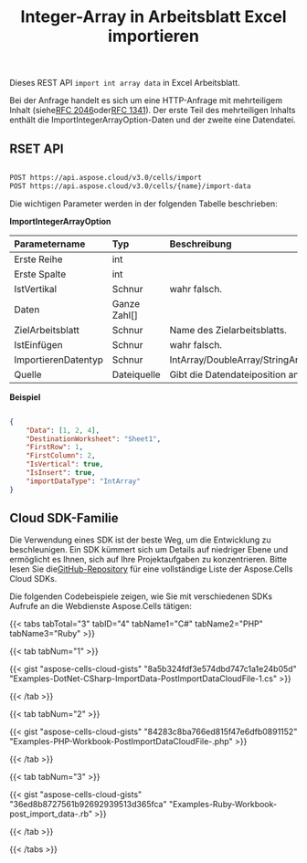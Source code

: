 ﻿---
title: Integer-Array in Arbeitsblatt Excel importieren
linktitle: Integer-Arra importieren
type: docs
url: /de/import/integer-array/
aliases: [/import-integer-array-into-excel-worksheet/,/import-integer-array-into-worksheet/,/import-data/integer-array/]
keywords: Import integer array data into Excel files
description: Aspose.Cells Cloud REST API unterstützt das Importieren von ganzzahligen Array-Daten in Excel Dateien. SDK unterstützt verschiedene Entwicklungssprachen. Dazu gehören Android, C#, Go, Java, NodeJS, Perl, PHP, Python, Ruby und Swift
weight: 30
kwords: Excel, Office Cloud, REST API, Tabellenkalkulation, PDF, CSV, Json, Markdwon, Integer-Array in Excel Arbeitsblatt importieren
---
Dieses REST API `import int array data` in Excel Arbeitsblatt.

Bei der Anfrage handelt es sich um eine HTTP-Anfrage mit mehrteiligem Inhalt (siehe[RFC 2046](http://tools.ietf.org/html/rfc2046#page-17)oder[RFC 1341](http://www.w3.org/Protocols/rfc1341/7_2_Multipart.html)). Der erste Teil des mehrteiligen Inhalts enthält die ImportIntegerArrayOption-Daten und der zweite eine Datendatei.

## RSET API

```bash

POST https://api.aspose.cloud/v3.0/cells/import
POST https://api.aspose.cloud/v3.0/cells/{name}/import-data

```

Die wichtigen Parameter werden in der folgenden Tabelle beschrieben:


**ImportIntegerArrayOption**

|Parametername|Typ|Beschreibung|
|:- |:- |:- |
| Erste Reihe| int||
| Erste Spalte| int||
| IstVertikal| Schnur| wahr falsch.|
| Daten|Ganze Zahl[]||
| ZielArbeitsblatt| Schnur| Name des Zielarbeitsblatts.|
| IstEinfügen| Schnur| wahr falsch.|
| ImportierenDatentyp| Schnur|IntArray/DoubleArray/StringArray/TwoDimensionIntArray/TwoDimensionDoubleArray/TwoDimensionStringArray/BatchData/CSVData.|
| Quelle| Dateiquelle| Gibt die Datendateiposition an, wenn der BatchData-Parameter null ist.|



**Beispiel**

```JSON

{
    "Data": [1, 2, 4],
    "DestinationWorksheet": "Sheet1",
    "FirstRow": 1,
    "FirstColumn": 2,
    "IsVertical": true,
    "IsInsert": true,
    "importDataType": "IntArray"
}

```
## Cloud SDK-Familie

 Die Verwendung eines SDK ist der beste Weg, um die Entwicklung zu beschleunigen. Ein SDK kümmert sich um Details auf niedriger Ebene und ermöglicht es Ihnen, sich auf Ihre Projektaufgaben zu konzentrieren. Bitte lesen Sie die[GitHub-Repository](https://github.com/aspose-cells-cloud) für eine vollständige Liste der Aspose.Cells Cloud SDKs.

Die folgenden Codebeispiele zeigen, wie Sie mit verschiedenen SDKs Aufrufe an die Webdienste Aspose.Cells tätigen:


{{< tabs tabTotal="3" tabID="4" tabName1="C#" tabName2="PHP" tabName3="Ruby" >}}

{{< tab tabNum="1" >}}

{{< gist "aspose-cells-cloud-gists" "8a5b324fdf3e574dbd747c1a1e24b05d" "Examples-DotNet-CSharp-ImportData-PostImportDataCloudFile-1.cs" >}}

{{< /tab >}}

{{< tab tabNum="2" >}}

{{< gist "aspose-cells-cloud-gists" "84283c8ba766ed815f47e6dfb0891152" "Examples-PHP-Workbook-PostImportDataCloudFile-.php" >}}

{{< /tab >}}

{{< tab tabNum="3" >}}

{{< gist "aspose-cells-cloud-gists" "36ed8b8727561b92692939513d365fca" "Examples-Ruby-Workbook-post_import_data-.rb" >}}

{{< /tab >}}

{{< /tabs >}}




